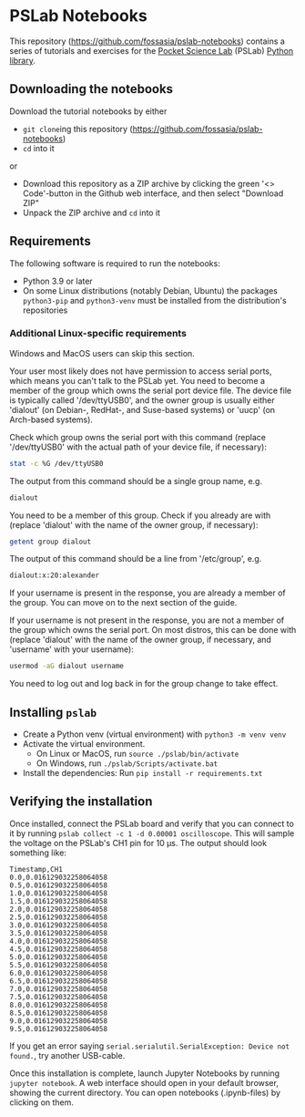 # PSLab Notebooks

This repository (<https://github.com/fossasia/pslab-notebooks>) contains a series
of tutorials and exercises for the [Pocket Science Lab](<https://pslab.io>)
(PSLab) [Python library](<https://github.com/fossasia/pslab-python>).

## Downloading the notebooks

Download the tutorial notebooks by either

- `git clone`ing this repository (<https://github.com/fossasia/pslab-notebooks>)
- `cd` into it

or

- Download this repository as a ZIP archive by clicking the green
  '<> Code'-button in the Github web interface, and then select "Download ZIP"
- Unpack the ZIP archive and `cd` into it

## Requirements

The following software is required to run the notebooks:

- Python 3.9 or later
- On some Linux distributions (notably Debian, Ubuntu) the packages
  `python3-pip` and `python3-venv` must be installed from the distribution's
  repositories

### Additional Linux-specific requirements

Windows and MacOS users can skip this section.

Your user most likely does not have permission to access serial ports, which
means you can't talk to the PSLab yet. You need to become a member of the
group which owns the serial port device file. The device file is typically
called '/dev/ttyUSB0', and the owner group is usually either 'dialout' (on
Debian-, RedHat-, and Suse-based systems) or 'uucp' (on Arch-based systems).

Check which group owns the serial port with this command (replace
'/dev/ttyUSB0' with the actual path of your device file, if necessary):

```bash
stat -c %G /dev/ttyUSB0
```

The output from this command should be a single group name, e.g.

```bash
dialout
```

You need to be a member of this group. Check if you already are with (replace
'dialout' with the name of the owner group, if necessary):

```bash
getent group dialout
```

The output of this command should be a line from '/etc/group', e.g.

```bash
dialout:x:20:alexander
```

If your username is present in the response, you are already a member of the
group. You can move on to the next section of the guide.

If your username is not present in the response, you are not a member of the
group which owns the serial port. On most distros, this can be done with
(replace 'dialout' with the name of the owner group, if necessary, and
'username' with your username):

```bash
usermod -aG dialout username
```

You need to log out and log back in for the group change to take effect.

## Installing `pslab`

- Create a Python venv (virtual environment) with `python3 -m venv venv`
- Activate the virtual environment.
  - On Linux or MacOS, run `source ./pslab/bin/activate`
  - On Windows, run `./pslab/Scripts/activate.bat`
- Install the dependencies: Run `pip install -r requirements.txt`

## Verifying the installation

Once installed, connect the PSLab board and verify that you can connect to it
by running `pslab collect -c 1 -d 0.00001 oscilloscope`. This will sample the
voltage on the PSLab's CH1 pin for 10 µs. The output should look something
like:

```
Timestamp,CH1
0.0,0.016129032258064058
0.5,0.016129032258064058
1.0,0.016129032258064058
1.5,0.016129032258064058
2.0,0.016129032258064058
2.5,0.016129032258064058
3.0,0.016129032258064058
3.5,0.016129032258064058
4.0,0.016129032258064058
4.5,0.016129032258064058
5.0,0.016129032258064058
5.5,0.016129032258064058
6.0,0.016129032258064058
6.5,0.016129032258064058
7.0,0.016129032258064058
7.5,0.016129032258064058
8.0,0.016129032258064058
8.5,0.016129032258064058
9.0,0.016129032258064058
9.5,0.016129032258064058
```

If you get an error saying
`serial.serialutil.SerialException: Device not found.`, try another USB-cable.

Once this installation is complete, launch Jupyter Notebooks by running
`jupyter notebook`. A web interface should open in your default browser,
showing the current directory. You can open notebooks (.ipynb-files) by
clicking on them.
